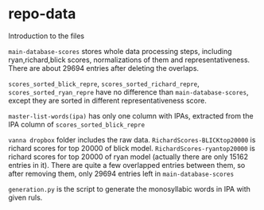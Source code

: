 # repo-data
Introduction to the files

`main-database-scores` stores whole data processing steps, including ryan,richard,blick scores, normalizations of them and representativeness. There are about 29694 entries after deleting the overlaps. 

`scores_sorted_blick_repre`, `scores_sorted_richard_repre`, `scores_sorted_ryan_repre` have no difference than `main-database-scores`, except they are sorted in different representativeness score.

`master-list-words(ipa)` has only one column with IPAs, extracted from the IPA column of `scores_sorted_blick_repre`

`vanna dropbox` folder includes the raw data. `RichardScores-BLICKtop20000` is richard scores for top 20000 of blick model. `RichardScores-ryantop20000` is richard scores for top 20000 of ryan model (actually there are only 15162 entries in it). There are quite a few overlapped entries between them, so after removing them, only 29694 entries left in `main-database-scores`

`generation.py` is the script to generate the monosyllabic words in IPA with given ruls.

